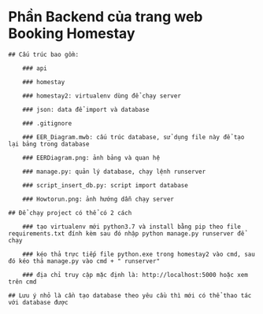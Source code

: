 # Phần Backend của trang web Booking Homestay

	## Cấu trúc bao gồm:

		### api

		### homestay

		### homestay2: virtualenv dùng để chạy server

		### json: data để import và database

		### .gitignore

		### EER_Diagram.mwb: cấu trúc database, sử dụng file này để tạo lại bảng trong database

		### EERDiagram.png: ảnh bảng và quan hệ

		### manage.py: quản lý database, chạy lệnh runserver

		### script_insert_db.py: script import database

		### Howtorun.png: ảnh hướng dẫn chạy server

	## Để chạy project có thể có 2 cách

		### tạo virtualenv mới python3.7 và install bằng pip theo file requirements.txt đính kèm sau đó nhập python manage.py runserver để chạy 
		
		### kéo thả trực tiếp file python.exe trong homestay2 vào cmd, sau đó kéo thả manage.py vào cmd + " runserver"
		
		### địa chỉ truy cập mặc định là: http://localhost:5000 hoặc xem trên cmd
		
	## Lưu ý nhỏ là cần tạo database theo yêu cầu thì mới có thể thao tác với database được
	